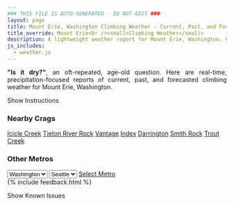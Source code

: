 ```yaml
---
### THIS FILE IS AUTO-GENERATED - DO NOT EDIT ###
layout: page
title: Mount Erie, Washington Climbing Weather - Current, Past, and Forecasted Report
title_override: Mount Erie<br /><small>Climbing Weather</small>
description: A lightweight weather report for Mount Erie, Washington. Optimized for slow internet connections.
js_includes:
  - weather.js
---
```


<section class="measure center lh-copy f5-ns f6 ph2 mv4" style="text-align: justify;">
<strong>"Is it dry?"</strong>, an oft-repeated, age-old question. Here are real-time,
precipitation-focused reports of current, past, and forecasted climbing weather for Mount Erie, Washington.
</section>

<p id="settings-toggle" class="mw5 b center tc hover-light-red black-70 pointer">Show Instructions</p>
<section id="settings" class="overflow-hidden" style="display:none;">
    <div class="mv2 ph2 center">
        <div class="fn f6 tc pv2">
            <p class="measure lh-copy center"><strong>Show/hide hourly forecasts</strong> by clicking the desired day.</p>
            <hr class="mw5 p0 mv2 o-60 b0 bt b--light-red light-red bg-light-red">
            <p class="measure lh-copy center"><strong>Current and Past conditions</strong> are measured by the nearest weather station. <strong>Forecast conditions</strong> are calculated and polled separately.</p>
            <hr class="mw5 p0 mv2 o-60 b0 bt b--light-red light-red bg-light-red">
            <p class="measure lh-copy center"><strong>Having issues?</strong> Try <a id="clear-cache" class="no-underline relative fancy-link light-red hover-light-red" href="#">clearing the local cache</a>.</p>
            <hr class="mw5 p0 mv2 o-60 b0 bt b--light-red light-red bg-light-red">
            <p class="measure lh-copy center">Weather data sourced from <a class="no-underline fancy-link relative light-red" target="_blank" href="https://www.weather.gov/documentation/services-web-api">weather.gov</a>.</p>
        </div>
    </div>
</section>
<section id="weather" data-crag="mount-erie-washington" class="mv4-ns mv3 ph2 center"></section>
<section id="nearby" class="tc lh-copy">
  <h3>Nearby Crags</h3>
<a class="nowrap no-underline fancy-link relative light-red mh3" href="/crags/icicle-creek-washington-weather.html">Icicle Creek</a>
<a class="nowrap no-underline fancy-link relative light-red mh3" href="/crags/tieton-river-rock-washington-weather.html">Tieton River Rock</a>
<a class="nowrap no-underline fancy-link relative light-red mh3" href="/crags/vantage-washington-weather.html">Vantage</a>
<a class="nowrap no-underline fancy-link relative light-red mh3" href="/crags/index-washington-weather.html">Index</a>
<a class="nowrap no-underline fancy-link relative light-red mh3" href="/crags/darrington-washington-weather.html">Darrington</a>
<a class="nowrap no-underline fancy-link relative light-red mh3" href="/crags/smith-rock-oregon-weather.html">Smith Rock</a>
<a class="nowrap no-underline fancy-link relative light-red mh3" href="/crags/trout-creek-oregon-weather.html">Trout Creek</a>
</section>
<section id="nearby" class="tc lh-copy">
  <h3>Other Metros</h3>
  <select class="ma1 bg-near-white pa2" id="stateSel">
    <option value="Texas">Texas</option>
    <option value="Washington" selected>Washington</option>
    <option value="Colorado">Colorado</option>
    <option value="Tennessee">Tennessee</option>
    <option value="Utah">Utah</option>
    <option value="California">California</option>
  </select>
  <select class="ma1 bg-near-white pa2" id="citySel">
    <option value="Seattle" selected>Seattle</option>
  </select>
  <a id="selectMetro" class="f6 link dim ph3 pv2 ma1 dib white bg-light-red" href="/crags/seattle-washington-weather.html">Select Metro</a>
  <script>
    var states = [];
    states["Texas"] = "Austin"
    states["Washington"] = "Seattle"
    states["Colorado"] = "Denver"
    states["Tennessee"] = "Nashville"
    states["Utah"] = "Salt Lake City"
    states["California"] = "San Francisco|Los Angeles"
  </script>
</section>
{% include feedback.html %}
<p id="issues-toggle" class="mw5 b center tc hover-light-red black-70 pointer">Show Known Issues</p>
<section id="issues" class="overflow-hidden tc f6">
</section>

<script>
  var weekly_SEW_123_109 = null
  var hourly_SEW_123_109 = {"@context":["https://geojson.org/geojson-ld/geojson-context.jsonld",{"@version":"1.1","wx":"https://api.weather.gov/ontology#","geo":"http://www.opengis.net/ont/geosparql#","unit":"http://codes.wmo.int/common/unit/","@vocab":"https://api.weather.gov/ontology#"}],"type":"Feature","geometry":{"type":"Polygon","coordinates":[[[-122.6330782,48.4707685],[-122.6267295,48.4503975],[-122.596024,48.454603500000005],[-122.6023661,48.474974700000004],[-122.6330782,48.4707685]]]},"properties":{"updated":"2021-10-31T21:31:29+00:00","units":"us","forecastGenerator":"HourlyForecastGenerator","generatedAt":"2021-11-01T08:45:01+00:00","updateTime":"2021-10-31T21:31:29+00:00","validTimes":"2021-10-31T15:00:00+00:00/P7DT10H","elevation":{"unitCode":"wmoUnit:m","value":238.9632},"periods":[{"number":1,"name":"","startTime":"2021-11-01T01:00:00-07:00","endTime":"2021-11-01T02:00:00-07:00","isDaytime":false,"temperature":45,"temperatureUnit":"F","temperatureTrend":null,"windSpeed":"7 mph","windDirection":"SSE","icon":"https://api.weather.gov/icons/land/night/skc?size=small","shortForecast":"Clear","detailedForecast":""},{"number":2,"name":"","startTime":"2021-11-01T02:00:00-07:00","endTime":"2021-11-01T03:00:00-07:00","isDaytime":false,"temperature":44,"temperatureUnit":"F","temperatureTrend":null,"windSpeed":"6 mph","windDirection":"ENE","icon":"https://api.weather.gov/icons/land/night/skc?size=small","shortForecast":"Clear","detailedForecast":""},{"number":3,"name":"","startTime":"2021-11-01T03:00:00-07:00","endTime":"2021-11-01T04:00:00-07:00","isDaytime":false,"temperature":43,"temperatureUnit":"F","temperatureTrend":null,"windSpeed":"6 mph","windDirection":"ENE","icon":"https://api.weather.gov/icons/land/night/skc?size=small","shortForecast":"Clear","detailedForecast":""},{"number":4,"name":"","startTime":"2021-11-01T04:00:00-07:00","endTime":"2021-11-01T05:00:00-07:00","isDaytime":false,"temperature":45,"temperatureUnit":"F","temperatureTrend":null,"windSpeed":"6 mph","windDirection":"ENE","icon":"https://api.weather.gov/icons/land/night/skc?size=small","shortForecast":"Clear","detailedForecast":""},{"number":5,"name":"","startTime":"2021-11-01T05:00:00-07:00","endTime":"2021-11-01T06:00:00-07:00","isDaytime":false,"temperature":44,"temperatureUnit":"F","temperatureTrend":null,"windSpeed":"6 mph","windDirection":"E","icon":"https://api.weather.gov/icons/land/night/skc?size=small","shortForecast":"Clear","detailedForecast":""},{"number":6,"name":"","startTime":"2021-11-01T06:00:00-07:00","endTime":"2021-11-01T07:00:00-07:00","isDaytime":true,"temperature":44,"temperatureUnit":"F","temperatureTrend":null,"windSpeed":"6 mph","windDirection":"E","icon":"https://api.weather.gov/icons/land/day/skc?size=small","shortForecast":"Sunny","detailedForecast":""},{"number":7,"name":"","startTime":"2021-11-01T07:00:00-07:00","endTime":"2021-11-01T08:00:00-07:00","isDaytime":true,"temperature":44,"temperatureUnit":"F","temperatureTrend":null,"windSpeed":"6 mph","windDirection":"E","icon":"https://api.weather.gov/icons/land/day/few?size=small","shortForecast":"Sunny","detailedForecast":""},{"number":8,"name":"","startTime":"2021-11-01T08:00:00-07:00","endTime":"2021-11-01T09:00:00-07:00","isDaytime":true,"temperature":44,"temperatureUnit":"F","temperatureTrend":null,"windSpeed":"8 mph","windDirection":"SE","icon":"https://api.weather.gov/icons/land/day/skc?size=small","shortForecast":"Sunny","detailedForecast":""},{"number":9,"name":"","startTime":"2021-11-01T09:00:00-07:00","endTime":"2021-11-01T10:00:00-07:00","isDaytime":true,"temperature":47,"temperatureUnit":"F","temperatureTrend":null,"windSpeed":"8 mph","windDirection":"SE","icon":"https://api.weather.gov/icons/land/day/few?size=small","shortForecast":"Sunny","detailedForecast":""},{"number":10,"name":"","startTime":"2021-11-01T10:00:00-07:00","endTime":"2021-11-01T11:00:00-07:00","isDaytime":true,"temperature":52,"temperatureUnit":"F","temperatureTrend":null,"windSpeed":"8 mph","windDirection":"SE","icon":"https://api.weather.gov/icons/land/day/sct?size=small","shortForecast":"Mostly Sunny","detailedForecast":""},{"number":11,"name":"","startTime":"2021-11-01T11:00:00-07:00","endTime":"2021-11-01T12:00:00-07:00","isDaytime":true,"temperature":54,"temperatureUnit":"F","temperatureTrend":null,"windSpeed":"7 mph","windDirection":"SSE","icon":"https://api.weather.gov/icons/land/day/bkn?size=small","shortForecast":"Partly Sunny","detailedForecast":""},{"number":12,"name":"","startTime":"2021-11-01T12:00:00-07:00","endTime":"2021-11-01T13:00:00-07:00","isDaytime":true,"temperature":56,"temperatureUnit":"F","temperatureTrend":null,"windSpeed":"7 mph","windDirection":"SSE","icon":"https://api.weather.gov/icons/land/day/bkn?size=small","shortForecast":"Partly Sunny","detailedForecast":""},{"number":13,"name":"","startTime":"2021-11-01T13:00:00-07:00","endTime":"2021-11-01T14:00:00-07:00","isDaytime":true,"temperature":58,"temperatureUnit":"F","temperatureTrend":null,"windSpeed":"7 mph","windDirection":"SSE","icon":"https://api.weather.gov/icons/land/day/bkn?size=small","shortForecast":"Mostly Cloudy","detailedForecast":""},{"number":14,"name":"","startTime":"2021-11-01T14:00:00-07:00","endTime":"2021-11-01T15:00:00-07:00","isDaytime":true,"temperature":58,"temperatureUnit":"F","temperatureTrend":null,"windSpeed":"9 mph","windDirection":"S","icon":"https://api.weather.gov/icons/land/day/rain?size=small","shortForecast":"Chance Light Rain","detailedForecast":""},{"number":15,"name":"","startTime":"2021-11-01T15:00:00-07:00","endTime":"2021-11-01T16:00:00-07:00","isDaytime":true,"temperature":58,"temperatureUnit":"F","temperatureTrend":null,"windSpeed":"9 mph","windDirection":"S","icon":"https://api.weather.gov/icons/land/day/rain?size=small","shortForecast":"Chance Light Rain","detailedForecast":""},{"number":16,"name":"","startTime":"2021-11-01T16:00:00-07:00","endTime":"2021-11-01T17:00:00-07:00","isDaytime":true,"temperature":58,"temperatureUnit":"F","temperatureTrend":null,"windSpeed":"9 mph","windDirection":"S","icon":"https://api.weather.gov/icons/land/day/rain?size=small","shortForecast":"Chance Light Rain","detailedForecast":""},{"number":17,"name":"","startTime":"2021-11-01T17:00:00-07:00","endTime":"2021-11-01T18:00:00-07:00","isDaytime":true,"temperature":56,"temperatureUnit":"F","temperatureTrend":null,"windSpeed":"12 mph","windDirection":"SSE","icon":"https://api.weather.gov/icons/land/day/rain?size=small","shortForecast":"Light Rain Likely","detailedForecast":""},{"number":18,"name":"","startTime":"2021-11-01T18:00:00-07:00","endTime":"2021-11-01T19:00:00-07:00","isDaytime":false,"temperature":55,"temperatureUnit":"F","temperatureTrend":null,"windSpeed":"12 mph","windDirection":"SSE","icon":"https://api.weather.gov/icons/land/night/rain?size=small","shortForecast":"Light Rain Likely","detailedForecast":""},{"number":19,"name":"","startTime":"2021-11-01T19:00:00-07:00","endTime":"2021-11-01T20:00:00-07:00","isDaytime":false,"temperature":55,"temperatureUnit":"F","temperatureTrend":null,"windSpeed":"12 mph","windDirection":"SSE","icon":"https://api.weather.gov/icons/land/night/rain?size=small","shortForecast":"Light Rain Likely","detailedForecast":""},{"number":20,"name":"","startTime":"2021-11-01T20:00:00-07:00","endTime":"2021-11-01T21:00:00-07:00","isDaytime":false,"temperature":54,"temperatureUnit":"F","temperatureTrend":null,"windSpeed":"8 mph","windDirection":"SE","icon":"https://api.weather.gov/icons/land/night/rain?size=small","shortForecast":"Light Rain Likely","detailedForecast":""},{"number":21,"name":"","startTime":"2021-11-01T21:00:00-07:00","endTime":"2021-11-01T22:00:00-07:00","isDaytime":false,"temperature":50,"temperatureUnit":"F","temperatureTrend":null,"windSpeed":"8 mph","windDirection":"SE","icon":"https://api.weather.gov/icons/land/night/rain?size=small","shortForecast":"Light Rain Likely","detailedForecast":""},{"number":22,"name":"","startTime":"2021-11-01T22:00:00-07:00","endTime":"2021-11-01T23:00:00-07:00","isDaytime":false,"temperature":49,"temperatureUnit":"F","temperatureTrend":null,"windSpeed":"8 mph","windDirection":"SE","icon":"https://api.weather.gov/icons/land/night/rain?size=small","shortForecast":"Light Rain Likely","detailedForecast":""},{"number":23,"name":"","startTime":"2021-11-01T23:00:00-07:00","endTime":"2021-11-02T00:00:00-07:00","isDaytime":false,"temperature":49,"temperatureUnit":"F","temperatureTrend":null,"windSpeed":"8 mph","windDirection":"SE","icon":"https://api.weather.gov/icons/land/night/rain?size=small","shortForecast":"Chance Light Rain","detailedForecast":""},{"number":24,"name":"","startTime":"2021-11-02T00:00:00-07:00","endTime":"2021-11-02T01:00:00-07:00","isDaytime":false,"temperature":49,"temperatureUnit":"F","temperatureTrend":null,"windSpeed":"8 mph","windDirection":"SE","icon":"https://api.weather.gov/icons/land/night/rain?size=small","shortForecast":"Chance Light Rain","detailedForecast":""},{"number":25,"name":"","startTime":"2021-11-02T01:00:00-07:00","endTime":"2021-11-02T02:00:00-07:00","isDaytime":false,"temperature":48,"temperatureUnit":"F","temperatureTrend":null,"windSpeed":"8 mph","windDirection":"SE","icon":"https://api.weather.gov/icons/land/night/rain?size=small","shortForecast":"Chance Light Rain","detailedForecast":""},{"number":26,"name":"","startTime":"2021-11-02T02:00:00-07:00","endTime":"2021-11-02T03:00:00-07:00","isDaytime":false,"temperature":48,"temperatureUnit":"F","temperatureTrend":null,"windSpeed":"7 mph","windDirection":"SE","icon":"https://api.weather.gov/icons/land/night/rain?size=small","shortForecast":"Chance Light Rain","detailedForecast":""},{"number":27,"name":"","startTime":"2021-11-02T03:00:00-07:00","endTime":"2021-11-02T04:00:00-07:00","isDaytime":false,"temperature":48,"temperatureUnit":"F","temperatureTrend":null,"windSpeed":"7 mph","windDirection":"SE","icon":"https://api.weather.gov/icons/land/night/rain?size=small","shortForecast":"Chance Light Rain","detailedForecast":""},{"number":28,"name":"","startTime":"2021-11-02T04:00:00-07:00","endTime":"2021-11-02T05:00:00-07:00","isDaytime":false,"temperature":47,"temperatureUnit":"F","temperatureTrend":null,"windSpeed":"7 mph","windDirection":"SE","icon":"https://api.weather.gov/icons/land/night/rain?size=small","shortForecast":"Chance Light Rain","detailedForecast":""},{"number":29,"name":"","startTime":"2021-11-02T05:00:00-07:00","endTime":"2021-11-02T06:00:00-07:00","isDaytime":false,"temperature":47,"temperatureUnit":"F","temperatureTrend":null,"windSpeed":"9 mph","windDirection":"SE","icon":"https://api.weather.gov/icons/land/night/bkn?size=small","shortForecast":"Mostly Cloudy","detailedForecast":""},{"number":30,"name":"","startTime":"2021-11-02T06:00:00-07:00","endTime":"2021-11-02T07:00:00-07:00","isDaytime":true,"temperature":47,"temperatureUnit":"F","temperatureTrend":null,"windSpeed":"9 mph","windDirection":"SE","icon":"https://api.weather.gov/icons/land/day/bkn?size=small","shortForecast":"Mostly Cloudy","detailedForecast":""},{"number":31,"name":"","startTime":"2021-11-02T07:00:00-07:00","endTime":"2021-11-02T08:00:00-07:00","isDaytime":true,"temperature":47,"temperatureUnit":"F","temperatureTrend":null,"windSpeed":"9 mph","windDirection":"SE","icon":"https://api.weather.gov/icons/land/day/bkn?size=small","shortForecast":"Mostly Cloudy","detailedForecast":""},{"number":32,"name":"","startTime":"2021-11-02T08:00:00-07:00","endTime":"2021-11-02T09:00:00-07:00","isDaytime":true,"temperature":47,"temperatureUnit":"F","temperatureTrend":null,"windSpeed":"10 mph","windDirection":"SE","icon":"https://api.weather.gov/icons/land/day/bkn?size=small","shortForecast":"Mostly Cloudy","detailedForecast":""},{"number":33,"name":"","startTime":"2021-11-02T09:00:00-07:00","endTime":"2021-11-02T10:00:00-07:00","isDaytime":true,"temperature":48,"temperatureUnit":"F","temperatureTrend":null,"windSpeed":"10 mph","windDirection":"SE","icon":"https://api.weather.gov/icons/land/day/bkn?size=small","shortForecast":"Mostly Cloudy","detailedForecast":""},{"number":34,"name":"","startTime":"2021-11-02T10:00:00-07:00","endTime":"2021-11-02T11:00:00-07:00","isDaytime":true,"temperature":50,"temperatureUnit":"F","temperatureTrend":null,"windSpeed":"10 mph","windDirection":"SE","icon":"https://api.weather.gov/icons/land/day/bkn?size=small","shortForecast":"Mostly Cloudy","detailedForecast":""},{"number":35,"name":"","startTime":"2021-11-02T11:00:00-07:00","endTime":"2021-11-02T12:00:00-07:00","isDaytime":true,"temperature":52,"temperatureUnit":"F","temperatureTrend":null,"windSpeed":"12 mph","windDirection":"SE","icon":"https://api.weather.gov/icons/land/day/rain?size=small","shortForecast":"Slight Chance Light Rain","detailedForecast":""},{"number":36,"name":"","startTime":"2021-11-02T12:00:00-07:00","endTime":"2021-11-02T13:00:00-07:00","isDaytime":true,"temperature":53,"temperatureUnit":"F","temperatureTrend":null,"windSpeed":"12 mph","windDirection":"SE","icon":"https://api.weather.gov/icons/land/day/rain?size=small","shortForecast":"Slight Chance Light Rain","detailedForecast":""},{"number":37,"name":"","startTime":"2021-11-02T13:00:00-07:00","endTime":"2021-11-02T14:00:00-07:00","isDaytime":true,"temperature":54,"temperatureUnit":"F","temperatureTrend":null,"windSpeed":"12 mph","windDirection":"SE","icon":"https://api.weather.gov/icons/land/day/rain?size=small","shortForecast":"Slight Chance Light Rain","detailedForecast":""},{"number":38,"name":"","startTime":"2021-11-02T14:00:00-07:00","endTime":"2021-11-02T15:00:00-07:00","isDaytime":true,"temperature":54,"temperatureUnit":"F","temperatureTrend":null,"windSpeed":"10 mph","windDirection":"SSE","icon":"https://api.weather.gov/icons/land/day/rain?size=small","shortForecast":"Slight Chance Light Rain","detailedForecast":""},{"number":39,"name":"","startTime":"2021-11-02T15:00:00-07:00","endTime":"2021-11-02T16:00:00-07:00","isDaytime":true,"temperature":54,"temperatureUnit":"F","temperatureTrend":null,"windSpeed":"10 mph","windDirection":"SSE","icon":"https://api.weather.gov/icons/land/day/rain?size=small","shortForecast":"Slight Chance Light Rain","detailedForecast":""},{"number":40,"name":"","startTime":"2021-11-02T16:00:00-07:00","endTime":"2021-11-02T17:00:00-07:00","isDaytime":true,"temperature":54,"temperatureUnit":"F","temperatureTrend":null,"windSpeed":"10 mph","windDirection":"SSE","icon":"https://api.weather.gov/icons/land/day/rain?size=small","shortForecast":"Slight Chance Light Rain","detailedForecast":""},{"number":41,"name":"","startTime":"2021-11-02T17:00:00-07:00","endTime":"2021-11-02T18:00:00-07:00","isDaytime":true,"temperature":54,"temperatureUnit":"F","temperatureTrend":null,"windSpeed":"8 mph","windDirection":"SE","icon":"https://api.weather.gov/icons/land/day/rain?size=small","shortForecast":"Light Rain Likely","detailedForecast":""},{"number":42,"name":"","startTime":"2021-11-02T18:00:00-07:00","endTime":"2021-11-02T19:00:00-07:00","isDaytime":false,"temperature":54,"temperatureUnit":"F","temperatureTrend":null,"windSpeed":"8 mph","windDirection":"SE","icon":"https://api.weather.gov/icons/land/night/rain?size=small","shortForecast":"Light Rain Likely","detailedForecast":""},{"number":43,"name":"","startTime":"2021-11-02T19:00:00-07:00","endTime":"2021-11-02T20:00:00-07:00","isDaytime":false,"temperature":53,"temperatureUnit":"F","temperatureTrend":null,"windSpeed":"8 mph","windDirection":"SE","icon":"https://api.weather.gov/icons/land/night/rain?size=small","shortForecast":"Light Rain Likely","detailedForecast":""},{"number":44,"name":"","startTime":"2021-11-02T20:00:00-07:00","endTime":"2021-11-02T21:00:00-07:00","isDaytime":false,"temperature":52,"temperatureUnit":"F","temperatureTrend":null,"windSpeed":"10 mph","windDirection":"SE","icon":"https://api.weather.gov/icons/land/night/rain?size=small","shortForecast":"Light Rain Likely","detailedForecast":""},{"number":45,"name":"","startTime":"2021-11-02T21:00:00-07:00","endTime":"2021-11-02T22:00:00-07:00","isDaytime":false,"temperature":51,"temperatureUnit":"F","temperatureTrend":null,"windSpeed":"10 mph","windDirection":"SE","icon":"https://api.weather.gov/icons/land/night/rain?size=small","shortForecast":"Light Rain Likely","detailedForecast":""},{"number":46,"name":"","startTime":"2021-11-02T22:00:00-07:00","endTime":"2021-11-02T23:00:00-07:00","isDaytime":false,"temperature":50,"temperatureUnit":"F","temperatureTrend":null,"windSpeed":"10 mph","windDirection":"SE","icon":"https://api.weather.gov/icons/land/night/rain?size=small","shortForecast":"Light Rain Likely","detailedForecast":""},{"number":47,"name":"","startTime":"2021-11-02T23:00:00-07:00","endTime":"2021-11-03T00:00:00-07:00","isDaytime":false,"temperature":49,"temperatureUnit":"F","temperatureTrend":null,"windSpeed":"13 mph","windDirection":"SE","icon":"https://api.weather.gov/icons/land/night/rain?size=small","shortForecast":"Chance Light Rain","detailedForecast":""},{"number":48,"name":"","startTime":"2021-11-03T00:00:00-07:00","endTime":"2021-11-03T01:00:00-07:00","isDaytime":false,"temperature":49,"temperatureUnit":"F","temperatureTrend":null,"windSpeed":"13 mph","windDirection":"SE","icon":"https://api.weather.gov/icons/land/night/rain?size=small","shortForecast":"Chance Light Rain","detailedForecast":""},{"number":49,"name":"","startTime":"2021-11-03T01:00:00-07:00","endTime":"2021-11-03T02:00:00-07:00","isDaytime":false,"temperature":50,"temperatureUnit":"F","temperatureTrend":null,"windSpeed":"13 mph","windDirection":"SE","icon":"https://api.weather.gov/icons/land/night/rain?size=small","shortForecast":"Chance Light Rain","detailedForecast":""},{"number":50,"name":"","startTime":"2021-11-03T02:00:00-07:00","endTime":"2021-11-03T03:00:00-07:00","isDaytime":false,"temperature":50,"temperatureUnit":"F","temperatureTrend":null,"windSpeed":"9 mph","windDirection":"ESE","icon":"https://api.weather.gov/icons/land/night/rain?size=small","shortForecast":"Chance Light Rain","detailedForecast":""},{"number":51,"name":"","startTime":"2021-11-03T03:00:00-07:00","endTime":"2021-11-03T04:00:00-07:00","isDaytime":false,"temperature":50,"temperatureUnit":"F","temperatureTrend":null,"windSpeed":"9 mph","windDirection":"ESE","icon":"https://api.weather.gov/icons/land/night/rain?size=small","shortForecast":"Chance Light Rain","detailedForecast":""},{"number":52,"name":"","startTime":"2021-11-03T04:00:00-07:00","endTime":"2021-11-03T05:00:00-07:00","isDaytime":false,"temperature":49,"temperatureUnit":"F","temperatureTrend":null,"windSpeed":"9 mph","windDirection":"ESE","icon":"https://api.weather.gov/icons/land/night/rain?size=small","shortForecast":"Chance Light Rain","detailedForecast":""},{"number":53,"name":"","startTime":"2021-11-03T05:00:00-07:00","endTime":"2021-11-03T06:00:00-07:00","isDaytime":false,"temperature":49,"temperatureUnit":"F","temperatureTrend":null,"windSpeed":"13 mph","windDirection":"ESE","icon":"https://api.weather.gov/icons/land/night/rain?size=small","shortForecast":"Chance Light Rain","detailedForecast":""},{"number":54,"name":"","startTime":"2021-11-03T06:00:00-07:00","endTime":"2021-11-03T07:00:00-07:00","isDaytime":true,"temperature":49,"temperatureUnit":"F","temperatureTrend":null,"windSpeed":"13 mph","windDirection":"ESE","icon":"https://api.weather.gov/icons/land/day/rain?size=small","shortForecast":"Chance Light Rain","detailedForecast":""},{"number":55,"name":"","startTime":"2021-11-03T07:00:00-07:00","endTime":"2021-11-03T08:00:00-07:00","isDaytime":true,"temperature":49,"temperatureUnit":"F","temperatureTrend":null,"windSpeed":"13 mph","windDirection":"ESE","icon":"https://api.weather.gov/icons/land/day/rain?size=small","shortForecast":"Chance Light Rain","detailedForecast":""},{"number":56,"name":"","startTime":"2021-11-03T08:00:00-07:00","endTime":"2021-11-03T09:00:00-07:00","isDaytime":true,"temperature":49,"temperatureUnit":"F","temperatureTrend":null,"windSpeed":"12 mph","windDirection":"SE","icon":"https://api.weather.gov/icons/land/day/rain?size=small","shortForecast":"Chance Light Rain","detailedForecast":""},{"number":57,"name":"","startTime":"2021-11-03T09:00:00-07:00","endTime":"2021-11-03T10:00:00-07:00","isDaytime":true,"temperature":50,"temperatureUnit":"F","temperatureTrend":null,"windSpeed":"12 mph","windDirection":"SE","icon":"https://api.weather.gov/icons/land/day/rain?size=small","shortForecast":"Chance Light Rain","detailedForecast":""},{"number":58,"name":"","startTime":"2021-11-03T10:00:00-07:00","endTime":"2021-11-03T11:00:00-07:00","isDaytime":true,"temperature":52,"temperatureUnit":"F","temperatureTrend":null,"windSpeed":"12 mph","windDirection":"SE","icon":"https://api.weather.gov/icons/land/day/rain?size=small","shortForecast":"Chance Light Rain","detailedForecast":""},{"number":59,"name":"","startTime":"2021-11-03T11:00:00-07:00","endTime":"2021-11-03T12:00:00-07:00","isDaytime":true,"temperature":53,"temperatureUnit":"F","temperatureTrend":null,"windSpeed":"10 mph","windDirection":"SSE","icon":"https://api.weather.gov/icons/land/day/rain?size=small","shortForecast":"Chance Light Rain","detailedForecast":""},{"number":60,"name":"","startTime":"2021-11-03T12:00:00-07:00","endTime":"2021-11-03T13:00:00-07:00","isDaytime":true,"temperature":54,"temperatureUnit":"F","temperatureTrend":null,"windSpeed":"10 mph","windDirection":"SSE","icon":"https://api.weather.gov/icons/land/day/rain?size=small","shortForecast":"Chance Light Rain","detailedForecast":""},{"number":61,"name":"","startTime":"2021-11-03T13:00:00-07:00","endTime":"2021-11-03T14:00:00-07:00","isDaytime":true,"temperature":55,"temperatureUnit":"F","temperatureTrend":null,"windSpeed":"10 mph","windDirection":"SSE","icon":"https://api.weather.gov/icons/land/day/rain?size=small","shortForecast":"Chance Light Rain","detailedForecast":""},{"number":62,"name":"","startTime":"2021-11-03T14:00:00-07:00","endTime":"2021-11-03T15:00:00-07:00","isDaytime":true,"temperature":56,"temperatureUnit":"F","temperatureTrend":null,"windSpeed":"8 mph","windDirection":"SSE","icon":"https://api.weather.gov/icons/land/day/rain?size=small","shortForecast":"Chance Light Rain","detailedForecast":""},{"number":63,"name":"","startTime":"2021-11-03T15:00:00-07:00","endTime":"2021-11-03T16:00:00-07:00","isDaytime":true,"temperature":56,"temperatureUnit":"F","temperatureTrend":null,"windSpeed":"8 mph","windDirection":"SSE","icon":"https://api.weather.gov/icons/land/day/rain?size=small","shortForecast":"Chance Light Rain","detailedForecast":""},{"number":64,"name":"","startTime":"2021-11-03T16:00:00-07:00","endTime":"2021-11-03T17:00:00-07:00","isDaytime":true,"temperature":56,"temperatureUnit":"F","temperatureTrend":null,"windSpeed":"8 mph","windDirection":"SSE","icon":"https://api.weather.gov/icons/land/day/rain?size=small","shortForecast":"Chance Light Rain","detailedForecast":""},{"number":65,"name":"","startTime":"2021-11-03T17:00:00-07:00","endTime":"2021-11-03T18:00:00-07:00","isDaytime":true,"temperature":56,"temperatureUnit":"F","temperatureTrend":null,"windSpeed":"3 mph","windDirection":"S","icon":"https://api.weather.gov/icons/land/day/rain?size=small","shortForecast":"Chance Light Rain","detailedForecast":""},{"number":66,"name":"","startTime":"2021-11-03T18:00:00-07:00","endTime":"2021-11-03T19:00:00-07:00","isDaytime":false,"temperature":55,"temperatureUnit":"F","temperatureTrend":null,"windSpeed":"3 mph","windDirection":"S","icon":"https://api.weather.gov/icons/land/night/rain?size=small","shortForecast":"Chance Light Rain","detailedForecast":""},{"number":67,"name":"","startTime":"2021-11-03T19:00:00-07:00","endTime":"2021-11-03T20:00:00-07:00","isDaytime":false,"temperature":53,"temperatureUnit":"F","temperatureTrend":null,"windSpeed":"3 mph","windDirection":"S","icon":"https://api.weather.gov/icons/land/night/rain?size=small","shortForecast":"Chance Light Rain","detailedForecast":""},{"number":68,"name":"","startTime":"2021-11-03T20:00:00-07:00","endTime":"2021-11-03T21:00:00-07:00","isDaytime":false,"temperature":52,"temperatureUnit":"F","temperatureTrend":null,"windSpeed":"7 mph","windDirection":"SE","icon":"https://api.weather.gov/icons/land/night/rain?size=small","shortForecast":"Chance Light Rain","detailedForecast":""},{"number":69,"name":"","startTime":"2021-11-03T21:00:00-07:00","endTime":"2021-11-03T22:00:00-07:00","isDaytime":false,"temperature":51,"temperatureUnit":"F","temperatureTrend":null,"windSpeed":"7 mph","windDirection":"SE","icon":"https://api.weather.gov/icons/land/night/rain?size=small","shortForecast":"Chance Light Rain","detailedForecast":""},{"number":70,"name":"","startTime":"2021-11-03T22:00:00-07:00","endTime":"2021-11-03T23:00:00-07:00","isDaytime":false,"temperature":51,"temperatureUnit":"F","temperatureTrend":null,"windSpeed":"7 mph","windDirection":"SE","icon":"https://api.weather.gov/icons/land/night/rain?size=small","shortForecast":"Chance Light Rain","detailedForecast":""},{"number":71,"name":"","startTime":"2021-11-03T23:00:00-07:00","endTime":"2021-11-04T00:00:00-07:00","isDaytime":false,"temperature":51,"temperatureUnit":"F","temperatureTrend":null,"windSpeed":"13 mph","windDirection":"S","icon":"https://api.weather.gov/icons/land/night/rain?size=small","shortForecast":"Light Rain","detailedForecast":""},{"number":72,"name":"","startTime":"2021-11-04T00:00:00-07:00","endTime":"2021-11-04T01:00:00-07:00","isDaytime":false,"temperature":51,"temperatureUnit":"F","temperatureTrend":null,"windSpeed":"13 mph","windDirection":"S","icon":"https://api.weather.gov/icons/land/night/rain?size=small","shortForecast":"Light Rain","detailedForecast":""},{"number":73,"name":"","startTime":"2021-11-04T01:00:00-07:00","endTime":"2021-11-04T02:00:00-07:00","isDaytime":false,"temperature":50,"temperatureUnit":"F","temperatureTrend":null,"windSpeed":"13 mph","windDirection":"S","icon":"https://api.weather.gov/icons/land/night/rain?size=small","shortForecast":"Light Rain","detailedForecast":""},{"number":74,"name":"","startTime":"2021-11-04T02:00:00-07:00","endTime":"2021-11-04T03:00:00-07:00","isDaytime":false,"temperature":50,"temperatureUnit":"F","temperatureTrend":null,"windSpeed":"8 mph","windDirection":"SSE","icon":"https://api.weather.gov/icons/land/night/rain?size=small","shortForecast":"Light Rain","detailedForecast":""},{"number":75,"name":"","startTime":"2021-11-04T03:00:00-07:00","endTime":"2021-11-04T04:00:00-07:00","isDaytime":false,"temperature":50,"temperatureUnit":"F","temperatureTrend":null,"windSpeed":"8 mph","windDirection":"SSE","icon":"https://api.weather.gov/icons/land/night/rain?size=small","shortForecast":"Light Rain","detailedForecast":""},{"number":76,"name":"","startTime":"2021-11-04T04:00:00-07:00","endTime":"2021-11-04T05:00:00-07:00","isDaytime":false,"temperature":50,"temperatureUnit":"F","temperatureTrend":null,"windSpeed":"8 mph","windDirection":"SSE","icon":"https://api.weather.gov/icons/land/night/rain?size=small","shortForecast":"Light Rain","detailedForecast":""},{"number":77,"name":"","startTime":"2021-11-04T05:00:00-07:00","endTime":"2021-11-04T06:00:00-07:00","isDaytime":false,"temperature":50,"temperatureUnit":"F","temperatureTrend":null,"windSpeed":"12 mph","windDirection":"SSE","icon":"https://api.weather.gov/icons/land/night/rain?size=small","shortForecast":"Light Rain","detailedForecast":""},{"number":78,"name":"","startTime":"2021-11-04T06:00:00-07:00","endTime":"2021-11-04T07:00:00-07:00","isDaytime":true,"temperature":50,"temperatureUnit":"F","temperatureTrend":null,"windSpeed":"12 mph","windDirection":"SSE","icon":"https://api.weather.gov/icons/land/day/rain?size=small","shortForecast":"Light Rain","detailedForecast":""},{"number":79,"name":"","startTime":"2021-11-04T07:00:00-07:00","endTime":"2021-11-04T08:00:00-07:00","isDaytime":true,"temperature":50,"temperatureUnit":"F","temperatureTrend":null,"windSpeed":"12 mph","windDirection":"SSE","icon":"https://api.weather.gov/icons/land/day/rain?size=small","shortForecast":"Light Rain","detailedForecast":""},{"number":80,"name":"","startTime":"2021-11-04T08:00:00-07:00","endTime":"2021-11-04T09:00:00-07:00","isDaytime":true,"temperature":50,"temperatureUnit":"F","temperatureTrend":null,"windSpeed":"17 mph","windDirection":"SE","icon":"https://api.weather.gov/icons/land/day/rain?size=small","shortForecast":"Light Rain","detailedForecast":""},{"number":81,"name":"","startTime":"2021-11-04T09:00:00-07:00","endTime":"2021-11-04T10:00:00-07:00","isDaytime":true,"temperature":51,"temperatureUnit":"F","temperatureTrend":null,"windSpeed":"17 mph","windDirection":"SE","icon":"https://api.weather.gov/icons/land/day/rain?size=small","shortForecast":"Light Rain","detailedForecast":""},{"number":82,"name":"","startTime":"2021-11-04T10:00:00-07:00","endTime":"2021-11-04T11:00:00-07:00","isDaytime":true,"temperature":52,"temperatureUnit":"F","temperatureTrend":null,"windSpeed":"17 mph","windDirection":"SE","icon":"https://api.weather.gov/icons/land/day/rain?size=small","shortForecast":"Light Rain","detailedForecast":""},{"number":83,"name":"","startTime":"2021-11-04T11:00:00-07:00","endTime":"2021-11-04T12:00:00-07:00","isDaytime":true,"temperature":53,"temperatureUnit":"F","temperatureTrend":null,"windSpeed":"21 mph","windDirection":"SSE","icon":"https://api.weather.gov/icons/land/day/rain?size=small","shortForecast":"Light Rain","detailedForecast":""},{"number":84,"name":"","startTime":"2021-11-04T12:00:00-07:00","endTime":"2021-11-04T13:00:00-07:00","isDaytime":true,"temperature":54,"temperatureUnit":"F","temperatureTrend":null,"windSpeed":"21 mph","windDirection":"SSE","icon":"https://api.weather.gov/icons/land/day/rain?size=small","shortForecast":"Light Rain","detailedForecast":""},{"number":85,"name":"","startTime":"2021-11-04T13:00:00-07:00","endTime":"2021-11-04T14:00:00-07:00","isDaytime":true,"temperature":55,"temperatureUnit":"F","temperatureTrend":null,"windSpeed":"21 mph","windDirection":"SSE","icon":"https://api.weather.gov/icons/land/day/rain?size=small","shortForecast":"Light Rain","detailedForecast":""},{"number":86,"name":"","startTime":"2021-11-04T14:00:00-07:00","endTime":"2021-11-04T15:00:00-07:00","isDaytime":true,"temperature":56,"temperatureUnit":"F","temperatureTrend":null,"windSpeed":"22 mph","windDirection":"SSE","icon":"https://api.weather.gov/icons/land/day/rain?size=small","shortForecast":"Light Rain","detailedForecast":""},{"number":87,"name":"","startTime":"2021-11-04T15:00:00-07:00","endTime":"2021-11-04T16:00:00-07:00","isDaytime":true,"temperature":56,"temperatureUnit":"F","temperatureTrend":null,"windSpeed":"22 mph","windDirection":"SSE","icon":"https://api.weather.gov/icons/land/day/rain?size=small","shortForecast":"Light Rain","detailedForecast":""},{"number":88,"name":"","startTime":"2021-11-04T16:00:00-07:00","endTime":"2021-11-04T17:00:00-07:00","isDaytime":true,"temperature":55,"temperatureUnit":"F","temperatureTrend":null,"windSpeed":"22 mph","windDirection":"SSE","icon":"https://api.weather.gov/icons/land/day/rain?size=small","shortForecast":"Light Rain","detailedForecast":""},{"number":89,"name":"","startTime":"2021-11-04T17:00:00-07:00","endTime":"2021-11-04T18:00:00-07:00","isDaytime":true,"temperature":54,"temperatureUnit":"F","temperatureTrend":null,"windSpeed":"17 mph","windDirection":"SSE","icon":"https://api.weather.gov/icons/land/day/rain?size=small","shortForecast":"Light Rain","detailedForecast":""},{"number":90,"name":"","startTime":"2021-11-04T18:00:00-07:00","endTime":"2021-11-04T19:00:00-07:00","isDaytime":false,"temperature":53,"temperatureUnit":"F","temperatureTrend":null,"windSpeed":"17 mph","windDirection":"SSE","icon":"https://api.weather.gov/icons/land/night/rain?size=small","shortForecast":"Light Rain","detailedForecast":""},{"number":91,"name":"","startTime":"2021-11-04T19:00:00-07:00","endTime":"2021-11-04T20:00:00-07:00","isDaytime":false,"temperature":52,"temperatureUnit":"F","temperatureTrend":null,"windSpeed":"17 mph","windDirection":"SSE","icon":"https://api.weather.gov/icons/land/night/rain?size=small","shortForecast":"Light Rain","detailedForecast":""},{"number":92,"name":"","startTime":"2021-11-04T20:00:00-07:00","endTime":"2021-11-04T21:00:00-07:00","isDaytime":false,"temperature":51,"temperatureUnit":"F","temperatureTrend":null,"windSpeed":"21 mph","windDirection":"SE","icon":"https://api.weather.gov/icons/land/night/rain?size=small","shortForecast":"Light Rain","detailedForecast":""},{"number":93,"name":"","startTime":"2021-11-04T21:00:00-07:00","endTime":"2021-11-04T22:00:00-07:00","isDaytime":false,"temperature":51,"temperatureUnit":"F","temperatureTrend":null,"windSpeed":"21 mph","windDirection":"SE","icon":"https://api.weather.gov/icons/land/night/rain?size=small","shortForecast":"Light Rain","detailedForecast":""},{"number":94,"name":"","startTime":"2021-11-04T22:00:00-07:00","endTime":"2021-11-04T23:00:00-07:00","isDaytime":false,"temperature":50,"temperatureUnit":"F","temperatureTrend":null,"windSpeed":"21 mph","windDirection":"SE","icon":"https://api.weather.gov/icons/land/night/rain?size=small","shortForecast":"Light Rain","detailedForecast":""},{"number":95,"name":"","startTime":"2021-11-04T23:00:00-07:00","endTime":"2021-11-05T00:00:00-07:00","isDaytime":false,"temperature":50,"temperatureUnit":"F","temperatureTrend":null,"windSpeed":"18 mph","windDirection":"SSW","icon":"https://api.weather.gov/icons/land/night/rain?size=small","shortForecast":"Light Rain Likely","detailedForecast":""},{"number":96,"name":"","startTime":"2021-11-05T00:00:00-07:00","endTime":"2021-11-05T01:00:00-07:00","isDaytime":false,"temperature":50,"temperatureUnit":"F","temperatureTrend":null,"windSpeed":"18 mph","windDirection":"SSW","icon":"https://api.weather.gov/icons/land/night/rain?size=small","shortForecast":"Light Rain Likely","detailedForecast":""},{"number":97,"name":"","startTime":"2021-11-05T01:00:00-07:00","endTime":"2021-11-05T02:00:00-07:00","isDaytime":false,"temperature":49,"temperatureUnit":"F","temperatureTrend":null,"windSpeed":"18 mph","windDirection":"SSW","icon":"https://api.weather.gov/icons/land/night/rain?size=small","shortForecast":"Light Rain Likely","detailedForecast":""},{"number":98,"name":"","startTime":"2021-11-05T02:00:00-07:00","endTime":"2021-11-05T03:00:00-07:00","isDaytime":false,"temperature":49,"temperatureUnit":"F","temperatureTrend":null,"windSpeed":"16 mph","windDirection":"S","icon":"https://api.weather.gov/icons/land/night/rain?size=small","shortForecast":"Light Rain Likely","detailedForecast":""},{"number":99,"name":"","startTime":"2021-11-05T03:00:00-07:00","endTime":"2021-11-05T04:00:00-07:00","isDaytime":false,"temperature":49,"temperatureUnit":"F","temperatureTrend":null,"windSpeed":"16 mph","windDirection":"S","icon":"https://api.weather.gov/icons/land/night/rain?size=small","shortForecast":"Light Rain Likely","detailedForecast":""},{"number":100,"name":"","startTime":"2021-11-05T04:00:00-07:00","endTime":"2021-11-05T05:00:00-07:00","isDaytime":false,"temperature":48,"temperatureUnit":"F","temperatureTrend":null,"windSpeed":"16 mph","windDirection":"S","icon":"https://api.weather.gov/icons/land/night/rain?size=small","shortForecast":"Light Rain Likely","detailedForecast":""},{"number":101,"name":"","startTime":"2021-11-05T05:00:00-07:00","endTime":"2021-11-05T06:00:00-07:00","isDaytime":false,"temperature":48,"temperatureUnit":"F","temperatureTrend":null,"windSpeed":"20 mph","windDirection":"SSE","icon":"https://api.weather.gov/icons/land/night/rain?size=small","shortForecast":"Light Rain Likely","detailedForecast":""},{"number":102,"name":"","startTime":"2021-11-05T06:00:00-07:00","endTime":"2021-11-05T07:00:00-07:00","isDaytime":true,"temperature":47,"temperatureUnit":"F","temperatureTrend":null,"windSpeed":"20 mph","windDirection":"SSE","icon":"https://api.weather.gov/icons/land/day/rain?size=small","shortForecast":"Light Rain Likely","detailedForecast":""},{"number":103,"name":"","startTime":"2021-11-05T07:00:00-07:00","endTime":"2021-11-05T08:00:00-07:00","isDaytime":true,"temperature":47,"temperatureUnit":"F","temperatureTrend":null,"windSpeed":"20 mph","windDirection":"SSE","icon":"https://api.weather.gov/icons/land/day/rain?size=small","shortForecast":"Light Rain Likely","detailedForecast":""},{"number":104,"name":"","startTime":"2021-11-05T08:00:00-07:00","endTime":"2021-11-05T09:00:00-07:00","isDaytime":true,"temperature":47,"temperatureUnit":"F","temperatureTrend":null,"windSpeed":"18 mph","windDirection":"S","icon":"https://api.weather.gov/icons/land/day/rain?size=small","shortForecast":"Light Rain Likely","detailedForecast":""},{"number":105,"name":"","startTime":"2021-11-05T09:00:00-07:00","endTime":"2021-11-05T10:00:00-07:00","isDaytime":true,"temperature":48,"temperatureUnit":"F","temperatureTrend":null,"windSpeed":"18 mph","windDirection":"S","icon":"https://api.weather.gov/icons/land/day/rain?size=small","shortForecast":"Light Rain Likely","detailedForecast":""},{"number":106,"name":"","startTime":"2021-11-05T10:00:00-07:00","endTime":"2021-11-05T11:00:00-07:00","isDaytime":true,"temperature":49,"temperatureUnit":"F","temperatureTrend":null,"windSpeed":"18 mph","windDirection":"S","icon":"https://api.weather.gov/icons/land/day/rain?size=small","shortForecast":"Light Rain Likely","detailedForecast":""},{"number":107,"name":"","startTime":"2021-11-05T11:00:00-07:00","endTime":"2021-11-05T12:00:00-07:00","isDaytime":true,"temperature":50,"temperatureUnit":"F","temperatureTrend":null,"windSpeed":"15 mph","windDirection":"S","icon":"https://api.weather.gov/icons/land/day/rain?size=small","shortForecast":"Light Rain Likely","detailedForecast":""},{"number":108,"name":"","startTime":"2021-11-05T12:00:00-07:00","endTime":"2021-11-05T13:00:00-07:00","isDaytime":true,"temperature":51,"temperatureUnit":"F","temperatureTrend":null,"windSpeed":"15 mph","windDirection":"S","icon":"https://api.weather.gov/icons/land/day/rain?size=small","shortForecast":"Light Rain Likely","detailedForecast":""},{"number":109,"name":"","startTime":"2021-11-05T13:00:00-07:00","endTime":"2021-11-05T14:00:00-07:00","isDaytime":true,"temperature":52,"temperatureUnit":"F","temperatureTrend":null,"windSpeed":"15 mph","windDirection":"S","icon":"https://api.weather.gov/icons/land/day/rain?size=small","shortForecast":"Light Rain Likely","detailedForecast":""},{"number":110,"name":"","startTime":"2021-11-05T14:00:00-07:00","endTime":"2021-11-05T15:00:00-07:00","isDaytime":true,"temperature":52,"temperatureUnit":"F","temperatureTrend":null,"windSpeed":"20 mph","windDirection":"SSE","icon":"https://api.weather.gov/icons/land/day/rain?size=small","shortForecast":"Light Rain Likely","detailedForecast":""},{"number":111,"name":"","startTime":"2021-11-05T15:00:00-07:00","endTime":"2021-11-05T16:00:00-07:00","isDaytime":true,"temperature":52,"temperatureUnit":"F","temperatureTrend":null,"windSpeed":"20 mph","windDirection":"SSE","icon":"https://api.weather.gov/icons/land/day/rain?size=small","shortForecast":"Light Rain Likely","detailedForecast":""},{"number":112,"name":"","startTime":"2021-11-05T16:00:00-07:00","endTime":"2021-11-05T17:00:00-07:00","isDaytime":true,"temperature":52,"temperatureUnit":"F","temperatureTrend":null,"windSpeed":"20 mph","windDirection":"SSE","icon":"https://api.weather.gov/icons/land/day/rain?size=small","shortForecast":"Light Rain Likely","detailedForecast":""},{"number":113,"name":"","startTime":"2021-11-05T17:00:00-07:00","endTime":"2021-11-05T18:00:00-07:00","isDaytime":true,"temperature":52,"temperatureUnit":"F","temperatureTrend":null,"windSpeed":"24 mph","windDirection":"S","icon":"https://api.weather.gov/icons/land/day/rain?size=small","shortForecast":"Light Rain Likely","detailedForecast":""},{"number":114,"name":"","startTime":"2021-11-05T18:00:00-07:00","endTime":"2021-11-05T19:00:00-07:00","isDaytime":false,"temperature":51,"temperatureUnit":"F","temperatureTrend":null,"windSpeed":"24 mph","windDirection":"S","icon":"https://api.weather.gov/icons/land/night/rain?size=small","shortForecast":"Light Rain Likely","detailedForecast":""},{"number":115,"name":"","startTime":"2021-11-05T19:00:00-07:00","endTime":"2021-11-05T20:00:00-07:00","isDaytime":false,"temperature":49,"temperatureUnit":"F","temperatureTrend":null,"windSpeed":"24 mph","windDirection":"S","icon":"https://api.weather.gov/icons/land/night/rain?size=small","shortForecast":"Light Rain Likely","detailedForecast":""},{"number":116,"name":"","startTime":"2021-11-05T20:00:00-07:00","endTime":"2021-11-05T21:00:00-07:00","isDaytime":false,"temperature":48,"temperatureUnit":"F","temperatureTrend":null,"windSpeed":"25 mph","windDirection":"SSE","icon":"https://api.weather.gov/icons/land/night/rain?size=small","shortForecast":"Light Rain Likely","detailedForecast":""},{"number":117,"name":"","startTime":"2021-11-05T21:00:00-07:00","endTime":"2021-11-05T22:00:00-07:00","isDaytime":false,"temperature":47,"temperatureUnit":"F","temperatureTrend":null,"windSpeed":"25 mph","windDirection":"SSE","icon":"https://api.weather.gov/icons/land/night/rain?size=small","shortForecast":"Light Rain Likely","detailedForecast":""},{"number":118,"name":"","startTime":"2021-11-05T22:00:00-07:00","endTime":"2021-11-05T23:00:00-07:00","isDaytime":false,"temperature":46,"temperatureUnit":"F","temperatureTrend":null,"windSpeed":"25 mph","windDirection":"SSE","icon":"https://api.weather.gov/icons/land/night/rain?size=small","shortForecast":"Light Rain Likely","detailedForecast":""},{"number":119,"name":"","startTime":"2021-11-05T23:00:00-07:00","endTime":"2021-11-06T00:00:00-07:00","isDaytime":false,"temperature":46,"temperatureUnit":"F","temperatureTrend":null,"windSpeed":"18 mph","windDirection":"S","icon":"https://api.weather.gov/icons/land/night/rain?size=small","shortForecast":"Light Rain Likely","detailedForecast":""},{"number":120,"name":"","startTime":"2021-11-06T00:00:00-07:00","endTime":"2021-11-06T01:00:00-07:00","isDaytime":false,"temperature":46,"temperatureUnit":"F","temperatureTrend":null,"windSpeed":"18 mph","windDirection":"S","icon":"https://api.weather.gov/icons/land/night/rain?size=small","shortForecast":"Light Rain Likely","detailedForecast":""},{"number":121,"name":"","startTime":"2021-11-06T01:00:00-07:00","endTime":"2021-11-06T02:00:00-07:00","isDaytime":false,"temperature":46,"temperatureUnit":"F","temperatureTrend":null,"windSpeed":"18 mph","windDirection":"S","icon":"https://api.weather.gov/icons/land/night/rain?size=small","shortForecast":"Light Rain Likely","detailedForecast":""},{"number":122,"name":"","startTime":"2021-11-06T02:00:00-07:00","endTime":"2021-11-06T03:00:00-07:00","isDaytime":false,"temperature":46,"temperatureUnit":"F","temperatureTrend":null,"windSpeed":"20 mph","windDirection":"WSW","icon":"https://api.weather.gov/icons/land/night/rain?size=small","shortForecast":"Light Rain Likely","detailedForecast":""},{"number":123,"name":"","startTime":"2021-11-06T03:00:00-07:00","endTime":"2021-11-06T04:00:00-07:00","isDaytime":false,"temperature":46,"temperatureUnit":"F","temperatureTrend":null,"windSpeed":"20 mph","windDirection":"WSW","icon":"https://api.weather.gov/icons/land/night/rain?size=small","shortForecast":"Light Rain Likely","detailedForecast":""},{"number":124,"name":"","startTime":"2021-11-06T04:00:00-07:00","endTime":"2021-11-06T05:00:00-07:00","isDaytime":false,"temperature":46,"temperatureUnit":"F","temperatureTrend":null,"windSpeed":"20 mph","windDirection":"WSW","icon":"https://api.weather.gov/icons/land/night/rain?size=small","shortForecast":"Light Rain Likely","detailedForecast":""},{"number":125,"name":"","startTime":"2021-11-06T05:00:00-07:00","endTime":"2021-11-06T06:00:00-07:00","isDaytime":false,"temperature":46,"temperatureUnit":"F","temperatureTrend":null,"windSpeed":"12 mph","windDirection":"SE","icon":"https://api.weather.gov/icons/land/night/rain?size=small","shortForecast":"Light Rain Likely","detailedForecast":""},{"number":126,"name":"","startTime":"2021-11-06T06:00:00-07:00","endTime":"2021-11-06T07:00:00-07:00","isDaytime":true,"temperature":45,"temperatureUnit":"F","temperatureTrend":null,"windSpeed":"12 mph","windDirection":"SE","icon":"https://api.weather.gov/icons/land/day/rain?size=small","shortForecast":"Light Rain Likely","detailedForecast":""},{"number":127,"name":"","startTime":"2021-11-06T07:00:00-07:00","endTime":"2021-11-06T08:00:00-07:00","isDaytime":true,"temperature":45,"temperatureUnit":"F","temperatureTrend":null,"windSpeed":"12 mph","windDirection":"SE","icon":"https://api.weather.gov/icons/land/day/rain?size=small","shortForecast":"Light Rain Likely","detailedForecast":""},{"number":128,"name":"","startTime":"2021-11-06T08:00:00-07:00","endTime":"2021-11-06T09:00:00-07:00","isDaytime":true,"temperature":45,"temperatureUnit":"F","temperatureTrend":null,"windSpeed":"10 mph","windDirection":"SE","icon":"https://api.weather.gov/icons/land/day/rain?size=small","shortForecast":"Light Rain Likely","detailedForecast":""},{"number":129,"name":"","startTime":"2021-11-06T09:00:00-07:00","endTime":"2021-11-06T10:00:00-07:00","isDaytime":true,"temperature":46,"temperatureUnit":"F","temperatureTrend":null,"windSpeed":"10 mph","windDirection":"SE","icon":"https://api.weather.gov/icons/land/day/rain?size=small","shortForecast":"Light Rain Likely","detailedForecast":""},{"number":130,"name":"","startTime":"2021-11-06T10:00:00-07:00","endTime":"2021-11-06T11:00:00-07:00","isDaytime":true,"temperature":47,"temperatureUnit":"F","temperatureTrend":null,"windSpeed":"10 mph","windDirection":"SE","icon":"https://api.weather.gov/icons/land/day/rain?size=small","shortForecast":"Light Rain Likely","detailedForecast":""},{"number":131,"name":"","startTime":"2021-11-06T11:00:00-07:00","endTime":"2021-11-06T12:00:00-07:00","isDaytime":true,"temperature":49,"temperatureUnit":"F","temperatureTrend":null,"windSpeed":"10 mph","windDirection":"SE","icon":"https://api.weather.gov/icons/land/day/rain?size=small","shortForecast":"Light Rain Likely","detailedForecast":""},{"number":132,"name":"","startTime":"2021-11-06T12:00:00-07:00","endTime":"2021-11-06T13:00:00-07:00","isDaytime":true,"temperature":50,"temperatureUnit":"F","temperatureTrend":null,"windSpeed":"10 mph","windDirection":"SE","icon":"https://api.weather.gov/icons/land/day/rain?size=small","shortForecast":"Light Rain Likely","detailedForecast":""},{"number":133,"name":"","startTime":"2021-11-06T13:00:00-07:00","endTime":"2021-11-06T14:00:00-07:00","isDaytime":true,"temperature":51,"temperatureUnit":"F","temperatureTrend":null,"windSpeed":"10 mph","windDirection":"SE","icon":"https://api.weather.gov/icons/land/day/rain?size=small","shortForecast":"Light Rain Likely","detailedForecast":""},{"number":134,"name":"","startTime":"2021-11-06T14:00:00-07:00","endTime":"2021-11-06T15:00:00-07:00","isDaytime":true,"temperature":52,"temperatureUnit":"F","temperatureTrend":null,"windSpeed":"9 mph","windDirection":"SE","icon":"https://api.weather.gov/icons/land/day/rain?size=small","shortForecast":"Light Rain Likely","detailedForecast":""},{"number":135,"name":"","startTime":"2021-11-06T15:00:00-07:00","endTime":"2021-11-06T16:00:00-07:00","isDaytime":true,"temperature":52,"temperatureUnit":"F","temperatureTrend":null,"windSpeed":"9 mph","windDirection":"SE","icon":"https://api.weather.gov/icons/land/day/rain?size=small","shortForecast":"Light Rain Likely","detailedForecast":""},{"number":136,"name":"","startTime":"2021-11-06T16:00:00-07:00","endTime":"2021-11-06T17:00:00-07:00","isDaytime":true,"temperature":52,"temperatureUnit":"F","temperatureTrend":null,"windSpeed":"9 mph","windDirection":"SE","icon":"https://api.weather.gov/icons/land/day/rain?size=small","shortForecast":"Light Rain Likely","detailedForecast":""},{"number":137,"name":"","startTime":"2021-11-06T17:00:00-07:00","endTime":"2021-11-06T18:00:00-07:00","isDaytime":true,"temperature":51,"temperatureUnit":"F","temperatureTrend":null,"windSpeed":"8 mph","windDirection":"SSE","icon":"https://api.weather.gov/icons/land/day/rain?size=small","shortForecast":"Light Rain Likely","detailedForecast":""},{"number":138,"name":"","startTime":"2021-11-06T18:00:00-07:00","endTime":"2021-11-06T19:00:00-07:00","isDaytime":false,"temperature":50,"temperatureUnit":"F","temperatureTrend":null,"windSpeed":"8 mph","windDirection":"SSE","icon":"https://api.weather.gov/icons/land/night/rain?size=small","shortForecast":"Light Rain Likely","detailedForecast":""},{"number":139,"name":"","startTime":"2021-11-06T19:00:00-07:00","endTime":"2021-11-06T20:00:00-07:00","isDaytime":false,"temperature":48,"temperatureUnit":"F","temperatureTrend":null,"windSpeed":"8 mph","windDirection":"SSE","icon":"https://api.weather.gov/icons/land/night/rain?size=small","shortForecast":"Light Rain Likely","detailedForecast":""},{"number":140,"name":"","startTime":"2021-11-06T20:00:00-07:00","endTime":"2021-11-06T21:00:00-07:00","isDaytime":false,"temperature":47,"temperatureUnit":"F","temperatureTrend":null,"windSpeed":"8 mph","windDirection":"SE","icon":"https://api.weather.gov/icons/land/night/rain?size=small","shortForecast":"Light Rain Likely","detailedForecast":""},{"number":141,"name":"","startTime":"2021-11-06T21:00:00-07:00","endTime":"2021-11-06T22:00:00-07:00","isDaytime":false,"temperature":46,"temperatureUnit":"F","temperatureTrend":null,"windSpeed":"8 mph","windDirection":"SE","icon":"https://api.weather.gov/icons/land/night/rain?size=small","shortForecast":"Light Rain Likely","detailedForecast":""},{"number":142,"name":"","startTime":"2021-11-06T22:00:00-07:00","endTime":"2021-11-06T23:00:00-07:00","isDaytime":false,"temperature":46,"temperatureUnit":"F","temperatureTrend":null,"windSpeed":"8 mph","windDirection":"SE","icon":"https://api.weather.gov/icons/land/night/rain?size=small","shortForecast":"Light Rain Likely","detailedForecast":""},{"number":143,"name":"","startTime":"2021-11-06T23:00:00-07:00","endTime":"2021-11-07T00:00:00-07:00","isDaytime":false,"temperature":46,"temperatureUnit":"F","temperatureTrend":null,"windSpeed":"13 mph","windDirection":"SE","icon":"https://api.weather.gov/icons/land/night/rain?size=small","shortForecast":"Light Rain Likely","detailedForecast":""},{"number":144,"name":"","startTime":"2021-11-07T00:00:00-07:00","endTime":"2021-11-07T01:00:00-07:00","isDaytime":false,"temperature":46,"temperatureUnit":"F","temperatureTrend":null,"windSpeed":"13 mph","windDirection":"SE","icon":"https://api.weather.gov/icons/land/night/rain?size=small","shortForecast":"Light Rain Likely","detailedForecast":""},{"number":145,"name":"","startTime":"2021-11-07T01:00:00-07:00","endTime":"2021-11-07T01:00:00-08:00","isDaytime":false,"temperature":45,"temperatureUnit":"F","temperatureTrend":null,"windSpeed":"13 mph","windDirection":"SE","icon":"https://api.weather.gov/icons/land/night/rain?size=small","shortForecast":"Light Rain Likely","detailedForecast":""},{"number":146,"name":"","startTime":"2021-11-07T01:00:00-08:00","endTime":"2021-11-07T02:00:00-08:00","isDaytime":false,"temperature":45,"temperatureUnit":"F","temperatureTrend":null,"windSpeed":"9 mph","windDirection":"SSE","icon":"https://api.weather.gov/icons/land/night/rain?size=small","shortForecast":"Light Rain Likely","detailedForecast":""},{"number":147,"name":"","startTime":"2021-11-07T02:00:00-08:00","endTime":"2021-11-07T03:00:00-08:00","isDaytime":false,"temperature":45,"temperatureUnit":"F","temperatureTrend":null,"windSpeed":"9 mph","windDirection":"SSE","icon":"https://api.weather.gov/icons/land/night/rain?size=small","shortForecast":"Light Rain Likely","detailedForecast":""},{"number":148,"name":"","startTime":"2021-11-07T03:00:00-08:00","endTime":"2021-11-07T04:00:00-08:00","isDaytime":false,"temperature":45,"temperatureUnit":"F","temperatureTrend":null,"windSpeed":"9 mph","windDirection":"SSE","icon":"https://api.weather.gov/icons/land/night/rain?size=small","shortForecast":"Light Rain Likely","detailedForecast":""},{"number":149,"name":"","startTime":"2021-11-07T04:00:00-08:00","endTime":"2021-11-07T05:00:00-08:00","isDaytime":false,"temperature":45,"temperatureUnit":"F","temperatureTrend":null,"windSpeed":"10 mph","windDirection":"SE","icon":"https://api.weather.gov/icons/land/night/rain?size=small","shortForecast":"Light Rain Likely","detailedForecast":""},{"number":150,"name":"","startTime":"2021-11-07T05:00:00-08:00","endTime":"2021-11-07T06:00:00-08:00","isDaytime":false,"temperature":45,"temperatureUnit":"F","temperatureTrend":null,"windSpeed":"10 mph","windDirection":"SE","icon":"https://api.weather.gov/icons/land/night/rain?size=small","shortForecast":"Light Rain Likely","detailedForecast":""},{"number":151,"name":"","startTime":"2021-11-07T06:00:00-08:00","endTime":"2021-11-07T07:00:00-08:00","isDaytime":true,"temperature":45,"temperatureUnit":"F","temperatureTrend":null,"windSpeed":"10 mph","windDirection":"SE","icon":"https://api.weather.gov/icons/land/day/rain?size=small","shortForecast":"Light Rain Likely","detailedForecast":""},{"number":152,"name":"","startTime":"2021-11-07T07:00:00-08:00","endTime":"2021-11-07T08:00:00-08:00","isDaytime":true,"temperature":45,"temperatureUnit":"F","temperatureTrend":null,"windSpeed":"10 mph","windDirection":"SE","icon":"https://api.weather.gov/icons/land/day/rain?size=small","shortForecast":"Light Rain Likely","detailedForecast":""},{"number":153,"name":"","startTime":"2021-11-07T08:00:00-08:00","endTime":"2021-11-07T09:00:00-08:00","isDaytime":true,"temperature":46,"temperatureUnit":"F","temperatureTrend":null,"windSpeed":"10 mph","windDirection":"SE","icon":"https://api.weather.gov/icons/land/day/rain?size=small","shortForecast":"Light Rain Likely","detailedForecast":""},{"number":154,"name":"","startTime":"2021-11-07T09:00:00-08:00","endTime":"2021-11-07T10:00:00-08:00","isDaytime":true,"temperature":47,"temperatureUnit":"F","temperatureTrend":null,"windSpeed":"10 mph","windDirection":"SE","icon":"https://api.weather.gov/icons/land/day/rain?size=small","shortForecast":"Light Rain Likely","detailedForecast":""},{"number":155,"name":"","startTime":"2021-11-07T10:00:00-08:00","endTime":"2021-11-07T11:00:00-08:00","isDaytime":true,"temperature":48,"temperatureUnit":"F","temperatureTrend":null,"windSpeed":"13 mph","windDirection":"SE","icon":"https://api.weather.gov/icons/land/day/rain?size=small","shortForecast":"Light Rain Likely","detailedForecast":""},{"number":156,"name":"","startTime":"2021-11-07T11:00:00-08:00","endTime":"2021-11-07T12:00:00-08:00","isDaytime":true,"temperature":49,"temperatureUnit":"F","temperatureTrend":null,"windSpeed":"13 mph","windDirection":"SE","icon":"https://api.weather.gov/icons/land/day/rain?size=small","shortForecast":"Light Rain Likely","detailedForecast":""}]}}
  var crags_config = [
  {
    "name": "Mount Erie",
    "note": "Highly textured and featured diorite.",
    "mountainProject": "https://www.mountainproject.com/area/106413714/mount-erie",
    "station": "KNUW",
    "office": "SEW/123,109",
    "coordinates": [
      -122.627,
      48.453
    ]
  }
]</script>
